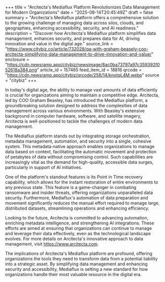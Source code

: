 +++
title = "Arcitecta's Mediaflux Platform Revolutionizes Data Management for Modern Organizations"
date = "2025-08-14T20:45:49Z"
draft = false
summary = "Arcitecta's Mediaflux platform offers a comprehensive solution to the growing challenge of managing data across silos, clouds, and geographies, enhancing accessibility, security, and AI readiness."
description = "Discover how Arcitecta's Mediaflux platform simplifies data management, enhances security, and prepares data for AI, driving innovation and value in the digital age."
source_link = "https://www.citybiz.co/article/732028/qa-with-graham-beasely-coo-arcitecta-simplifying-data-management-to-drive-innovation-and-value/"
enclosure = "https://cdn.newsramp.app/citybiz/newsimage/8ac0ba73797a97c359392f052618a384.png"
article_id = 157465
feed_item_id = 18816
qrcode = "https://cdn.newsramp.app/citybiz/qrcode/258/14/knotqL4M.webp"
source = "citybiz"
+++

<p>In today's digital age, the ability to manage vast amounts of data efficiently is crucial for organizations aiming to maintain a competitive edge. Arcitecta, led by COO Graham Beasley, has introduced the Mediaflux platform, a groundbreaking solution designed to address the complexities of data management across various environments. With Beasley's extensive background in computer hardware, software, and satellite imagery, Arcitecta is well-positioned to tackle the challenges of modern data management.</p><p>The Mediaflux platform stands out by integrating storage orchestration, metadata management, automation, and security into a single, cohesive system. This metadata-native approach enables organizations to manage data based on context, facilitating the automatic movement and protection of petabytes of data without compromising control. Such capabilities are increasingly vital as the demand for high-quality, accessible data surges, particularly in support of AI initiatives.</p><p>One of the platform's standout features is its Point in Time recovery capability, which allows for the instant restoration of entire environments to any previous state. This feature is a game-changer in combating ransomware and insider threats, offering organizations unparalleled data security. Furthermore, Mediaflux's automation of data preparation and movement significantly reduces the manual effort required to manage large, distributed datasets, streamlining operations and enhancing efficiency.</p><p>Looking to the future, Arcitecta is committed to advancing automation, enriching metadata intelligence, and strengthening AI integrations. These efforts are aimed at ensuring that organizations can continue to manage and leverage their data effectively, even as the technological landscape evolves. For more details on Arcitecta's innovative approach to data management, visit <a href='https://www.arcitecta.com' rel='nofollow' target='_blank'>https://www.arcitecta.com</a>.</p><p>The implications of Arcitecta's Mediaflux platform are profound, offering organizations the tools they need to transform data from a potential liability into a strategic asset. By simplifying data management and enhancing security and accessibility, Mediaflux is setting a new standard for how organizations handle their most valuable resource in the digital era.</p>
